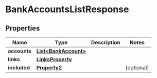 

# BankAccountsListResponse


## Properties

| Name | Type | Description | Notes |
|------------ | ------------- | ------------- | -------------|
|**accounts** | [**List&lt;BankAccount&gt;**](BankAccount.md) |  |  |
|**links** | [**LinksProperty**](LinksProperty.md) |  |  |
|**included** | [**Property2**](Property2.md) |  |  [optional] |



